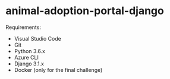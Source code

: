 # animal-adoption-portal-django

Requirements:
- Visual Studio Code
- Git
- Python 3.6.x
- Azure CLI
- Django 3.1.x
- Docker (only for the final challenge)
